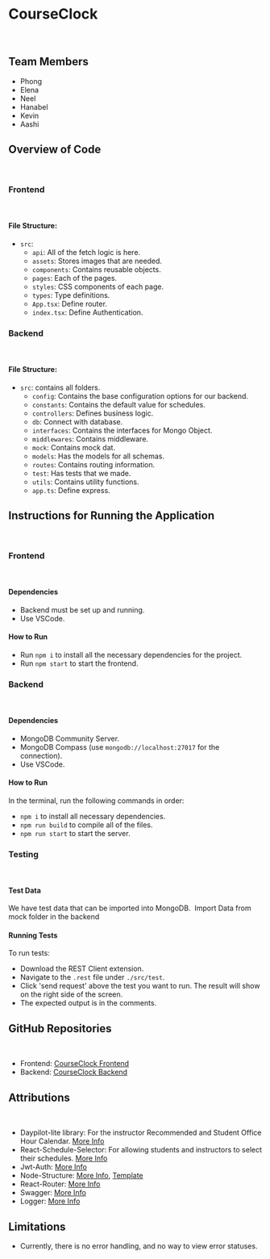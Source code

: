 # CourseClock
​
## Team Members
- Phong
- Elena
- Neel
- Hanabel
- Kevin
- Aashi
​
## Overview of Code
​
### Frontend
​
#### File Structure:
- `src`:
  - `api`: All of the fetch logic is here.
  - `assets`: Stores images that are needed.
  - `components`: Contains reusable objects.
  - `pages`: Each of the pages.
  - `styles`: CSS components of each page.
  - `types`: Type definitions.
  - `App.tsx`: Define router.
  - `index.tsx`: Define Authentication.
​
### Backend
​
#### File Structure:
- `src`: contains all folders.
  - `config`: Contains the base configuration options for our backend.
  - `constants`: Contains the default value for schedules.
  - `controllers`: Defines business logic.
  - `db`: Connect with database.
  - `interfaces`: Contains the interfaces for Mongo Object.
  - `middlewares`: Contains middleware.
  - `mock`: Contains mock dat.
  - `models`: Has the models for all schemas.
  - `routes`: Contains routing information.
  - `test`: Has tests that we made.
  - `utils`: Contains utility functions.
  - `app.ts`: Define express.
​
## Instructions for Running the Application
​
### Frontend
​
#### Dependencies
- Backend must be set up and running.
- Use VSCode.
​
#### How to Run
- Run `npm i` to install all the necessary dependencies for the project.
- Run `npm start` to start the frontend.
​
### Backend
​
#### Dependencies
- MongoDB Community Server.
- MongoDB Compass (use `mongodb://localhost:27017` for the connection).
- Use VSCode.
​
#### How to Run
In the terminal, run the following commands in order:
- `npm i` to install all necessary dependencies.
- `npm run build` to compile all of the files.
- `npm run start` to start the server.
​
### Testing
​
#### Test Data
We have test data that can be imported into MongoDB.
​
Import Data from mock folder in the backend
​
#### Running Tests
To run tests:
- Download the REST Client extension.
- Navigate to the `.rest` file under `./src/test`.
- Click 'send request' above the test you want to run. The result will show on the right side of the screen.
- The expected output is in the comments.
​
## GitHub Repositories
​
- Frontend: [CourseClock Frontend](https://github.com/elitt565/courseclock-frontend)
- Backend: [CourseClock Backend](https://github.com/elitt565/courseclock-backend)
​
## Attributions
​
- Daypilot-lite library: For the instructor Recommended and Student Office Hour Calendar. [More Info](https://aspnet.daypilot.org/scheduler-lite/)
- React-Schedule-Selector: For allowing students and instructors to select their schedules. [More Info](https://github.com/bibekg/react-schedule-selector)
- Jwt-Auth: [More Info](https://github.com/gitdagray/react_jwt_auth/tree/main)
- Node-Structure: [More Info](https://github.com/john-smilga/node-express-course), [Template](https://github.com/tuannguyensn2001/express-boilderplate/tree/main)
- React-Router: [More Info](https://github.com/gopinav/React-Router-Tutorials/tree/master)
- Swagger: [More Info](https://github.com/swagger-api/swagger-js)
- Logger: [More Info](https://github.com/adautomendes/winston-example/tree/master)
​
## Limitations
- Currently, there is no error handling, and no way to view error statuses.
